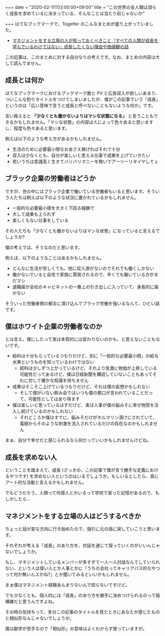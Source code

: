 +++
date = "2020-02-11T03:00:00+09:00"
title = "この世界の全人類は須らく成長を求めているに決まっている、そんなことは当たり前じゃないか"

+++
はてなブックマークで、Togetter のこんなまとめが盛り上がっていました。

* [マネジメントをする立場の人が知っておくべきこと『すべての人類が成長を望んでいるわけではない』成長したくない理由や価値観の話](https://togetter.com/li/1466883)

この記事は、このまとめに対する自分なりの考えです。なお、まとめの内容は大して読んでません。

<!--more-->

## 成長とは何か

はてなブックマークにおけるブックマーク数と PV と広告収入が欲しいあまり、ついこんな釣りタイトルをつけてしまいましたが、僕がこの記事でいう「成長」というのは「広い意味で言うと成長と呼べないこともないような何か」です。

言い換えると **「少なくとも働かないよりはマシな状態になる」** と言うこともできるかもしれません。「マシな状態」の内容は人によって色々あると思いますし、程度も色々あると思います。

例えば以下のような考え方があるかもしれません。

* 生活のために必要最小限なお金さえ稼げればそれで十分
* 収入は少なくとも、自分が楽しいと思える仕事で成果を上げていきたい
* 若いうちは意識高く生きてバリバリマニーを稼いでアーリーリタイヤしてぇ

## ブラック企業の労働者はどうか

ですが、世の中にはブラック企業で働いている労働者もいると思います。そういう人たちは例えば以下のような状況に置かれているかもしれません。

* 一般的な必要最小限を大きく下回る報酬で
* 大して成果も上られず
* 楽しくもない仕事をしている

その人たちも「少なくとも働かないよりはマシな状態」になっていると言えるでしょうか?

僕の考えでは、そうなのだと思います。

例えば、以下のようなことはあるかもしれません。

* どんなに生活が苦しくても、他に収入源がないのでそれでも働くしかない
* 働かないでいると自宅で家族に罵倒されるので、辛くても働いている方がまだマシ
* 退職届が会社のキャビネットの一番上の引き出しに入っていて、身長的に届かない

そういった労働者側の都合に漬け込んでブラック労働を強いるなんて、ひどい話です。

## 僕はホワイト企業の労働者なのか

とは言え、僕にしたって実は本質的には変わりないのかも、と思えないこともないです。

* 給料は十分もらっているつもりだけど、別に「一般的な必要最小限」の給与水準というものを知っているわけではない
  * 給料は少しずつ上がっているけど、それより急激に物価が上昇している可能性だってあるけど、僕は日経新聞を購読していないこともあってそれに対して確かな知識を持ちません
* 成果はそこそこ上げているつもりだけど、それは僕の妄想かもしれない
  * そして僕がいない飲み会ではいつも僕の悪口が言われていることだって、可能性としてはあり得ます
* 僕は楽しいと思っているはずだけど、実は人事が僕の脳みそに幸せ物質を注入し続けているのかもしれない
  * それどころか僕はすでに、脳みそだけがホルマリン漬けにされていて、電極からそのような刺激を流入されているだけの存在なのかもしれません

まぁ、自分で幸せだと感じられるなら何だっていいかもしれませんけどね。

## 成長を求めない人

ということを踏まえて、成長 (さっきの、この記事で僕が言う勝手な定義におけるやつです) を求めない人というのはいるでしょうか。もしいるとしたら、真にアート的な活動と言えるかもしれません。

でもどうだろう、人類って何億人とかいるって学校で習った記憶があるので、もしかしたら...

## マネジメントをする立場の人はどうするべきか

ちょっと話が変な方向に行き始めたので、強引に元の話に戻していこうと思います。

それぞれが考える「成長」のあり方を、対話を通じて探っていくのがいいんじゃないでしょうか。

もし、マネジメントしているメンバーが多すぎて一人一人対話なんてしていられない、という人は偉い人とか人事とかに「うちの会社ってキャリアパス的なやつって何か無いんスかね?」とか聞いてみるといいかもしれません。

まぁ僕はマネジメント経験あんまりないんで知らないですけど。

でも少なくとも、個人的には「成長」のあり方を勝手に決めつけられるのって結構嫌だと思うんですよね。

その時の気持ちって、多分この記事のタイトルを見たときにあなたが感じたものと相似形なんじゃないでしょうか。

僕は数学が苦手なので「相似形」の意味はよくわからず使っていますが。
